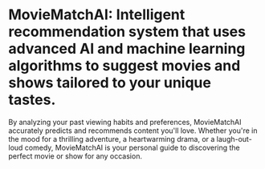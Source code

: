 # MovieMatchAI: Intelligent recommendation system that uses advanced AI and machine learning algorithms to suggest movies and shows tailored to your unique tastes.
By analyzing your past viewing habits and preferences, MovieMatchAI accurately predicts and recommends content you'll love. Whether you're in the mood for a thrilling adventure, a heartwarming drama, or a laugh-out-loud comedy, MovieMatchAI is your personal guide to discovering the perfect movie or show for any occasion.
